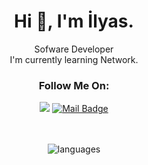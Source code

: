 <h1 align="center">Hi 👋, I'm İlyas.</h1>




<p align="center">Sofware Developer <br>I'm currently learning Network.</p>

<h3 align="center"> Follow Me On: </h3>
  
<div align="center">
  
[![](https://img.shields.io/badge/linkedin-%230077B5.svg?&style=for-the-badge&logo=linkedin&logoColor=white)](https://www.linkedin.com/in/ilyasyakuppekg%C3%BC%C3%A7/)
[![Mail Badge](https://img.shields.io/badge/ilyas.pekguctr@gmail.com-c14438?style=for-the-badge&logo=Gmail&logoColor=white&link=mailto:ilyas.pekguctr@gmail.com)](mailto:ilyas.pekguctr@gmail.com)

</div>
  


<p align="center">
  <br><br>
  <img src="https://github-readme-stats.vercel.app/api/top-langs?username=IlyasYakupPekguc&hide=css,jupyter%20notebook,html&theme=radical&show_icons=true&cache_seconds=1800&locale=en&layout=compact" alt="languages" />
</p>

